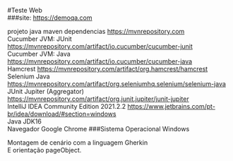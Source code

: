 #Teste Web<br>
###site: <a>https://demoqa.com</a>

projeto java maven dependencias <a>https://mvnrepository.com <br>
Cucumber JVM: JUnit <a>https://mvnrepository.com/artifact/io.cucumber/cucumber-junit <br>
Cucumber JVM: Java <a>https://mvnrepository.com/artifact/io.cucumber/cucumber-java <br>
Hamcrest <a>https://mvnrepository.com/artifact/org.hamcrest/hamcrest <br>
Selenium Java <a>https://mvnrepository.com/artifact/org.seleniumhq.selenium/selenium-java <br>
JUnit Jupiter (Aggregator) <a>https://mvnrepository.com/artifact/org.junit.jupiter/junit-jupiter <br>
IntelliJ IDEA Community Edition 2021.2.2 <a>https://www.jetbrains.com/pt-br/idea/download/#section=windows <br>
Java JDK16 <br>
Navegador Google Chrome
###Sistema Operacional Windows

Montagem de cenário com a linguagem Gherkin <br>
E orientação pageObject.
